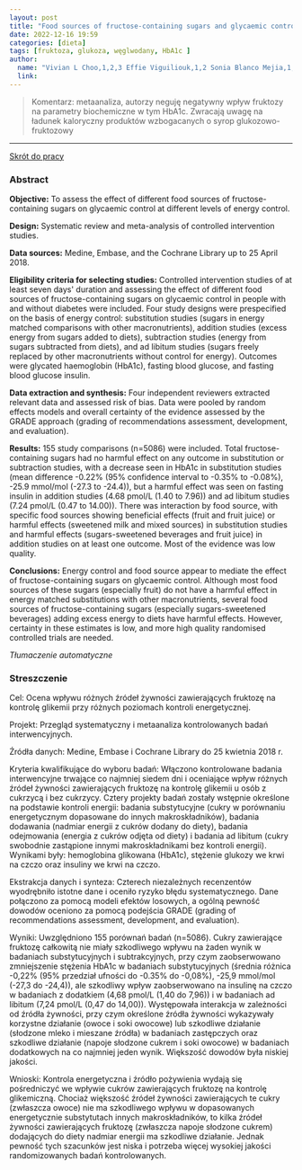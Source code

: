 ```yaml
---
layout: post
title: "Food sources of fructose-containing sugars and glycaemic control: systematic review and meta-analysis of controlled intervention studies "
date: 2022-12-16 19:59
categories: [dieta]
tags: [fruktoza, glukoza, węglwodany, HbA1c ]
author:
  name: "Vivian L Choo,1,2,3 Effie Viguiliouk,1,2 Sonia Blanco Mejia,1,2 Adrian I Cozma,1,2,4 Tauseef A Khan,1,2 Vanessa Ha,1,5,6 Thomas M S Wolever,1,2,7,8 Lawrence A Leiter,1,2,7,8 Vladimir Vuksan,1,2,7,8 Cyril W C Kendall,1,2,9 Russell J de Souza,1,2,6 David J A Jenkins,1,2,7,8 John L Sievenpiper1,2,7,8 "
  link: 
---
```


> Komentarz:
> metaanaliza, autorzy neguję negatywny wpływ fruktozy na parametry biochemiczne w tym HbA1c. Zwracają uwagę na ładunek kaloryczny produktów wzbogacanych o syrop glukozowo-fruktozowy
> 
<hr>

[Skrót do pracy](https://pubmed.ncbi.nlm.nih.gov/30463844/) 

### Abstract
**Objective:** To assess the effect of different food sources of fructose-containing sugars on glycaemic control at different levels of energy control.

**Design:** Systematic review and meta-analysis of controlled intervention studies.

**Data sources:** Medine, Embase, and the Cochrane Library up to 25 April 2018.

**Eligibility criteria for selecting studies:** Controlled intervention studies of at least seven days' duration and assessing the effect of different food sources of fructose-containing sugars on glycaemic control in people with and without diabetes were included. Four study designs were prespecified on the basis of energy control: substitution studies (sugars in energy matched comparisons with other macronutrients), addition studies (excess energy from sugars added to diets), subtraction studies (energy from sugars subtracted from diets), and ad libitum studies (sugars freely replaced by other macronutrients without control for energy). Outcomes were glycated haemoglobin (HbA1c), fasting blood glucose, and fasting blood glucose insulin.

**Data extraction and synthesis:** Four independent reviewers extracted relevant data and assessed risk of bias. Data were pooled by random effects models and overall certainty of the evidence assessed by the GRADE approach (grading of recommendations assessment, development, and evaluation).

**Results:** 155 study comparisons (n=5086) were included. Total fructose-containing sugars had no harmful effect on any outcome in substitution or subtraction studies, with a decrease seen in HbA1c in substitution studies (mean difference -0.22% (95% confidence interval to -0.35% to -0.08%), -25.9 mmol/mol (-27.3 to -24.4)), but a harmful effect was seen on fasting insulin in addition studies (4.68 pmol/L (1.40 to 7.96)) and ad libitum studies (7.24 pmol/L (0.47 to 14.00)). There was interaction by food source, with specific food sources showing beneficial effects (fruit and fruit juice) or harmful effects (sweetened milk and mixed sources) in substitution studies and harmful effects (sugars-sweetened beverages and fruit juice) in addition studies on at least one outcome. Most of the evidence was low quality.

**Conclusions:** Energy control and food source appear to mediate the effect of fructose-containing sugars on glycaemic control. Although most food sources of these sugars (especially fruit) do not have a harmful effect in energy matched substitutions with other macronutrients, several food sources of fructose-containing sugars (especially sugars-sweetened beverages) adding excess energy to diets have harmful effects. However, certainty in these estimates is low, and more high quality randomised controlled trials are needed.

*Tłumaczenie automatyczne*

### Streszczenie
Cel: Ocena wpływu różnych źródeł żywności zawierających fruktozę na kontrolę glikemii przy różnych poziomach kontroli energetycznej.  
  
Projekt: Przegląd systematyczny i metaanaliza kontrolowanych badań interwencyjnych.  
  
Źródła danych: Medine, Embase i Cochrane Library do 25 kwietnia 2018 r.  
  
Kryteria kwalifikujące do wyboru badań: Włączono kontrolowane badania interwencyjne trwające co najmniej siedem dni i oceniające wpływ różnych źródeł żywności zawierających fruktozę na kontrolę glikemii u osób z cukrzycą i bez cukrzycy. Cztery projekty badań zostały wstępnie określone na podstawie kontroli energii: badania substytucyjne (cukry w porównaniu energetycznym dopasowane do innych makroskładników), badania dodawania (nadmiar energii z cukrów dodany do diety), badania odejmowania (energia z cukrów odjęta od diety) i badania ad libitum (cukry swobodnie zastąpione innymi makroskładnikami bez kontroli energii). Wynikami były: hemoglobina glikowana (HbA1c), stężenie glukozy we krwi na czczo oraz insuliny we krwi na czczo.  
  
Ekstrakcja danych i synteza: Czterech niezależnych recenzentów wyodrębniło istotne dane i oceniło ryzyko błędu systematycznego. Dane połączono za pomocą modeli efektów losowych, a ogólną pewność dowodów oceniono za pomocą podejścia GRADE (grading of recommendations assessment, development, and evaluation).  
  
Wyniki: Uwzględniono 155 porównań badań (n=5086). Cukry zawierające fruktozę całkowitą nie miały szkodliwego wpływu na żaden wynik w badaniach substytucyjnych i subtrakcyjnych, przy czym zaobserwowano zmniejszenie stężenia HbA1c w badaniach substytucyjnych (średnia różnica -0,22% (95% przedział ufności do -0.35% do -0,08%), -25,9 mmol/mol (-27,3 do -24,4)), ale szkodliwy wpływ zaobserwowano na insulinę na czczo w badaniach z dodatkiem (4,68 pmol/L (1,40 do 7,96)) i w badaniach ad libitum (7,24 pmol/L (0,47 do 14,00)). Występowała interakcja w zależności od źródła żywności, przy czym określone źródła żywności wykazywały korzystne działanie (owoce i soki owocowe) lub szkodliwe działanie (słodzone mleko i mieszane źródła) w badaniach zastępczych oraz szkodliwe działanie (napoje słodzone cukrem i soki owocowe) w badaniach dodatkowych na co najmniej jeden wynik. Większość dowodów była niskiej jakości.  
  
Wnioski: Kontrola energetyczna i źródło pożywienia wydają się pośredniczyć we wpływie cukrów zawierających fruktozę na kontrolę glikemiczną. Chociaż większość źródeł żywności zawierających te cukry (zwłaszcza owoce) nie ma szkodliwego wpływu w dopasowanych energetycznie substytutach innych makroskładników, to kilka źródeł żywności zawierających fruktozę (zwłaszcza napoje słodzone cukrem) dodających do diety nadmiar energii ma szkodliwe działanie. Jednak pewność tych szacunków jest niska i potrzeba więcej wysokiej jakości randomizowanych badań kontrolowanych.